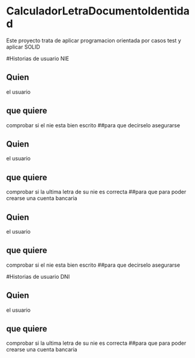 # CalculadorLetraDocumentoIdentidad
Este proyecto trata de aplicar programacion orientada por casos test y aplicar SOLID

#Historias de usuario NIE

## Quien
el usuario
## que quiere
comprobar si el nie esta bien escrito
##para que
decirselo asegurarse

## Quien
el usuario
## que quiere
comprobar si la ultima letra de su nie es correcta
##para que
para poder crearse una cuenta bancaria

## Quien
el usuario
## que quiere
comprobar si el nie esta bien escrito
##para que
decirselo asegurarse

#Historias de usuario DNI

## Quien
el usuario
## que quiere
comprobar si la ultima letra de su nie es correcta
##para que
para poder crearse una cuenta bancaria
